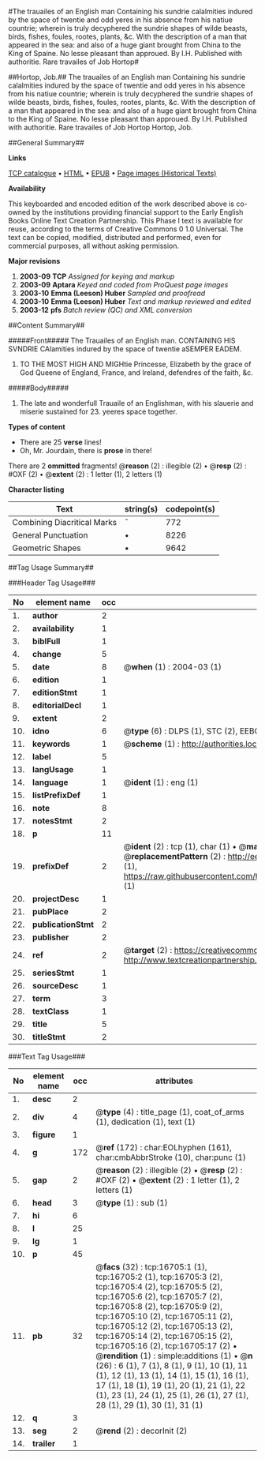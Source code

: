 #The trauailes of an English man Containing his sundrie calalmities indured by the space of twentie and odd yeres in his absence from his natiue countrie; wherein is truly decyphered the sundrie shapes of wilde beasts, birds, fishes, foules, rootes, plants, &c. With the description of a man that appeared in the sea: and also of a huge giant brought from China to the King of Spaine. No lesse pleasant than approued. By I.H. Published with authoritie. Rare travailes of Job Hortop#

##Hortop, Job.##
The trauailes of an English man Containing his sundrie calalmities indured by the space of twentie and odd yeres in his absence from his natiue countrie; wherein is truly decyphered the sundrie shapes of wilde beasts, birds, fishes, foules, rootes, plants, &c. With the description of a man that appeared in the sea: and also of a huge giant brought from China to the King of Spaine. No lesse pleasant than approued. By I.H. Published with authoritie.
Rare travailes of Job Hortop
Hortop, Job.

##General Summary##

**Links**

[TCP catalogue](http://www.ota.ox.ac.uk/tcp/)  • 
[HTML](http://tei.it.ox.ac.uk/tcp/Texts-HTML/free/A03/A03702.html)  • 
[EPUB](http://tei.it.ox.ac.uk/tcp/Texts-EPUB/free/A03/A03702.epub) • 
[Page images (Historical Texts)](https://data.historicaltexts.jisc.ac.uk/view?pubId=eebo-99851433e&pageId=eebo-99851433e-16705-1)

**Availability**

This keyboarded and encoded edition of the
	       work described above is co-owned by the institutions
	       providing financial support to the Early English Books
	       Online Text Creation Partnership. This Phase I text is
	       available for reuse, according to the terms of Creative
	       Commons 0 1.0 Universal. The text can be copied,
	       modified, distributed and performed, even for
	       commercial purposes, all without asking permission.

**Major revisions**

1. __2003-09__ __TCP__ *Assigned for keying and markup*
1. __2003-09__ __Aptara__ *Keyed and coded from ProQuest page images*
1. __2003-10__ __Emma (Leeson) Huber__ *Sampled and proofread*
1. __2003-10__ __Emma (Leeson) Huber__ *Text and markup reviewed and edited*
1. __2003-12__ __pfs__ *Batch review (QC) and XML conversion*

##Content Summary##

#####Front#####
The Trauailes of an English man. CONTAINING HIS SVNDRIE CAlamities
indured by the space of twentie aSEMPER EADEM.
1. TO THE MOST HIGH AND MIGHtie
Princesse, Elizabeth by the grace of God
Queene of England, France, and Ireland,
defendres of the
faith, &c.

#####Body#####

1. The late and wonderfull Trauaile of an Englishman,
with his slauerie and miserie sustained for 23. yeeres
space together.

**Types of content**

  * There are 25 **verse** lines!
  * Oh, Mr. Jourdain, there is **prose** in there!

There are 2 **ommitted** fragments! 
 @__reason__ (2) : illegible (2)  •  @__resp__ (2) : #OXF (2)  •  @__extent__ (2) : 1 letter (1), 2 letters (1)

**Character listing**


|Text|string(s)|codepoint(s)|
|---|---|---|
|Combining             Diacritical Marks|̄|772|
|General Punctuation|•|8226|
|Geometric Shapes|▪|9642|

##Tag Usage Summary##

###Header Tag Usage###

|No|element name|occ|attributes|
|---|---|---|---|
|1.|__author__|2||
|2.|__availability__|1||
|3.|__biblFull__|1||
|4.|__change__|5||
|5.|__date__|8| @__when__ (1) : 2004-03 (1)|
|6.|__edition__|1||
|7.|__editionStmt__|1||
|8.|__editorialDecl__|1||
|9.|__extent__|2||
|10.|__idno__|6| @__type__ (6) : DLPS (1), STC (2), EEBO-CITATION (1), PROQUEST (1), VID (1)|
|11.|__keywords__|1| @__scheme__ (1) : http://authorities.loc.gov/ (1)|
|12.|__label__|5||
|13.|__langUsage__|1||
|14.|__language__|1| @__ident__ (1) : eng (1)|
|15.|__listPrefixDef__|1||
|16.|__note__|8||
|17.|__notesStmt__|2||
|18.|__p__|11||
|19.|__prefixDef__|2| @__ident__ (2) : tcp (1), char (1)  •  @__matchPattern__ (2) : ([0-9\-]+):([0-9IVX]+) (1), (.+) (1)  •  @__replacementPattern__ (2) : http://eebo.chadwyck.com/downloadtiff?vid=$1&page=$2 (1), https://raw.githubusercontent.com/textcreationpartnership/Texts/master/tcpchars.xml#$1 (1)|
|20.|__projectDesc__|1||
|21.|__pubPlace__|2||
|22.|__publicationStmt__|2||
|23.|__publisher__|2||
|24.|__ref__|2| @__target__ (2) : https://creativecommons.org/publicdomain/zero/1.0/ (1), http://www.textcreationpartnership.org/docs/. (1)|
|25.|__seriesStmt__|1||
|26.|__sourceDesc__|1||
|27.|__term__|3||
|28.|__textClass__|1||
|29.|__title__|5||
|30.|__titleStmt__|2||


###Text Tag Usage###

|No|element name|occ|attributes|
|---|---|---|---|
|1.|__desc__|2||
|2.|__div__|4| @__type__ (4) : title_page (1), coat_of_arms (1), dedication (1), text (1)|
|3.|__figure__|1||
|4.|__g__|172| @__ref__ (172) : char:EOLhyphen (161), char:cmbAbbrStroke (10), char:punc (1)|
|5.|__gap__|2| @__reason__ (2) : illegible (2)  •  @__resp__ (2) : #OXF (2)  •  @__extent__ (2) : 1 letter (1), 2 letters (1)|
|6.|__head__|3| @__type__ (1) : sub (1)|
|7.|__hi__|6||
|8.|__l__|25||
|9.|__lg__|1||
|10.|__p__|45||
|11.|__pb__|32| @__facs__ (32) : tcp:16705:1 (1), tcp:16705:2 (1), tcp:16705:3 (2), tcp:16705:4 (2), tcp:16705:5 (2), tcp:16705:6 (2), tcp:16705:7 (2), tcp:16705:8 (2), tcp:16705:9 (2), tcp:16705:10 (2), tcp:16705:11 (2), tcp:16705:12 (2), tcp:16705:13 (2), tcp:16705:14 (2), tcp:16705:15 (2), tcp:16705:16 (2), tcp:16705:17 (2)  •  @__rendition__ (1) : simple:additions (1)  •  @__n__ (26) : 6 (1), 7 (1), 8 (1), 9 (1), 10 (1), 11 (1), 12 (1), 13 (1), 14 (1), 15 (1), 16 (1), 17 (1), 18 (1), 19 (1), 20 (1), 21 (1), 22 (1), 23 (1), 24 (1), 25 (1), 26 (1), 27 (1), 28 (1), 29 (1), 30 (1), 31 (1)|
|12.|__q__|3||
|13.|__seg__|2| @__rend__ (2) : decorInit (2)|
|14.|__trailer__|1||
